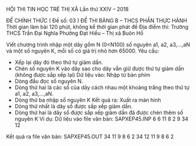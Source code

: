 HỘI THI TIN HỌC TRẺ THỊ XÃ
Lần thứ XXIV – 2018

ĐỀ CHÍNH THỨC
( Đề số: 03 )
ĐỀ THI BẢNG B – THCS
PHẦN THỰC HÀNH
Thời gian làm bài 120 phút, không kể thời gian phát đề
Địa điểm thi: Trường THCS Trần Đại Nghĩa
Phường Đạt Hiếu – Thị xã Buôn Hồ

Viết chương trình nhập một dãy gồm N (0<N100) số nguyên a1, a2, a3,…,aN và một số nguyên K, mỗi số có giá trị nhỏ hơn 65000.
Yêu cầu: 	
- Xếp lại dãy đó theo thứ tự giảm dần.
- Chèn số nguyên K vào dãy sao cho dãy vẫn giữ được thứ tự giảm dần (không được sắp xếp lại)
Dữ liệu vào: Nhập từ bàn phím
- Dòng đầu đọc số nguyên N.
- Dòng thứ hai là các số của dãy cách nhau một khoảng trắng theo thứ tự a1, a2, a3,…,aN.
- Dòng thứ ba nhập số nguyên K
Kết quả ra: Xuất ra màn hình
- Dòng thứ nhất là dãy số được sắp xếp giảm dần.
- Dòng thứ hai là dãy số được sắp xếp giảm dần đã được chèn thêm số nguyên K
Ví dụ:
Dữ liệu vào file văn bản: SAPXEP45.INP
6
6 11 8 2 9 34
12

Kết quả ra file văn bản: SAPXEP45.OUT
34 11 9 8 6 2
34 12 11 9 8 6 2

